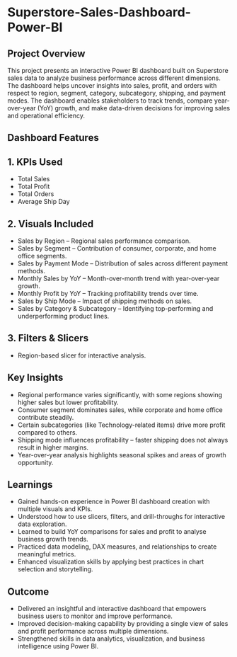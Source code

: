 # Superstore-Sales-Dashboard-Power-BI
## Project Overview
This project presents an interactive Power BI dashboard built on Superstore sales data to analyze business performance across different dimensions. The dashboard helps uncover insights into sales, profit, and orders with respect to region, segment, category, subcategory, shipping, and payment modes.
The dashboard enables stakeholders to track trends, compare year-over-year (YoY) growth, and make data-driven decisions for improving sales and operational efficiency.

## Dashboard Features

## 1.	KPIs Used
- Total Sales
- Total Profit
- Total Orders
- Average Ship Day

## 2.	Visuals Included
-	Sales by Region – Regional sales performance comparison.
-	Sales by Segment – Contribution of consumer, corporate, and home office segments.
-	Sales by Payment Mode – Distribution of sales across different payment methods.
-	Monthly Sales by YoY – Month-over-month trend with year-over-year growth.
-	Monthly Profit by YoY – Tracking profitability trends over time.
-	Sales by Ship Mode – Impact of shipping methods on sales.
-	Sales by Category & Subcategory – Identifying top-performing and underperforming product lines.

## 3.	Filters & Slicers
-	Region-based slicer for interactive analysis.

## Key Insights
-	Regional performance varies significantly, with some regions showing higher sales but lower profitability.
-	Consumer segment dominates sales, while corporate and home office contribute steadily.
-	Certain subcategories (like Technology-related items) drive more profit compared to others.
-	Shipping mode influences profitability – faster shipping does not always result in higher margins.
-	Year-over-year analysis highlights seasonal spikes and areas of growth opportunity.

## Learnings
-	Gained hands-on experience in Power BI dashboard creation with multiple visuals and KPIs.
-	Understood how to use slicers, filters, and drill-throughs for interactive data exploration.
-	Learned to build YoY comparisons for sales and profit to analyse business growth trends.
-	Practiced data modeling, DAX measures, and relationships to create meaningful metrics.
-	Enhanced visualization skills by applying best practices in chart selection and storytelling.

## Outcome
-	Delivered an insightful and interactive dashboard that empowers business users to monitor and improve performance.
-	Improved decision-making capability by providing a single view of sales and profit performance across multiple dimensions.
-	Strengthened skills in data analytics, visualization, and business intelligence using Power BI.

